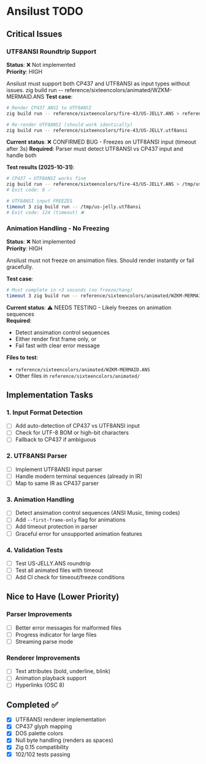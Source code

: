 # Ansilust TODO

## Critical Issues

### UTF8ANSI Roundtrip Support
**Status**: ❌ Not implemented  
**Priority**: HIGH

Ansilust must support both CP437 and UTF8ANSI as input types without issues.
zig build run -- reference/sixteencolors/animated/WZKM-MERMAID.ANS
**Test case**:
```bash
# Render CP437 ANSI to UTF8ANSI
zig build run -- reference/sixteencolors/fire-43/US-JELLY.ANS > reference/sixteencolors/fire-43/US-JELLY.utf8ansi

# Re-render UTF8ANSI (should work identically)
zig build run -- reference/sixteencolors/fire-43/US-JELLY.utf8ansi
```

**Current status**: ❌ CONFIRMED BUG - Freezes on UTF8ANSI input (timeout after 3s)
**Required**: Parser must detect UTF8ANSI vs CP437 input and handle both

**Test results (2025-10-31)**:
```bash
# CP437 → UTF8ANSI works fine
zig build run -- reference/sixteencolors/fire-43/US-JELLY.ANS > /tmp/us-jelly.utf8ansi
# Exit code: 0 ✅

# UTF8ANSI input FREEZES
timeout 3 zig build run -- /tmp/us-jelly.utf8ansi
# Exit code: 124 (timeout) ❌
```

### Animation Handling - No Freezing
**Status**: ❌ Not implemented  
**Priority**: HIGH

Ansilust must not freeze on ansimation files. Should render instantly or fail gracefully.

**Test case**:
```bash
# Must complete in <3 seconds (no freeze/hang)
timeout 3 zig build run -- reference/sixteencolors/animated/WZKM-MERMAID.ANS
```

**Current status**: ⚠️ NEEDS TESTING - Likely freezes on animation sequences  
**Required**: 
- Detect ansimation control sequences
- Either render first frame only, or
- Fail fast with clear error message

**Files to test**:
- `reference/sixteencolors/animated/WZKM-MERMAID.ANS`
- Other files in `reference/sixteencolors/animated/`

## Implementation Tasks

### 1. Input Format Detection
- [ ] Add auto-detection of CP437 vs UTF8ANSI input
- [ ] Check for UTF-8 BOM or high-bit characters
- [ ] Fallback to CP437 if ambiguous

### 2. UTF8ANSI Parser
- [ ] Implement UTF8ANSI input parser
- [ ] Handle modern terminal sequences (already in IR)
- [ ] Map to same IR as CP437 parser

### 3. Animation Handling
- [ ] Detect ansimation control sequences (ANSI Music, timing codes)
- [ ] Add `--first-frame-only` flag for animations
- [ ] Add timeout protection in parser
- [ ] Graceful error for unsupported animation features

### 4. Validation Tests
- [ ] Test US-JELLY.ANS roundtrip
- [ ] Test all animated files with timeout
- [ ] Add CI check for timeout/freeze conditions

## Nice to Have (Lower Priority)

### Parser Improvements
- [ ] Better error messages for malformed files
- [ ] Progress indicator for large files
- [ ] Streaming parse mode

### Renderer Improvements
- [ ] Text attributes (bold, underline, blink)
- [ ] Animation playback support
- [ ] Hyperlinks (OSC 8)

## Completed ✅

- [x] UTF8ANSI renderer implementation
- [x] CP437 glyph mapping
- [x] DOS palette colors
- [x] Null byte handling (renders as spaces)
- [x] Zig 0.15 compatibility
- [x] 102/102 tests passing
